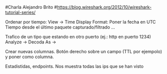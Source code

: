 #Charla Alejandro Brito
#https://blog.wireshark.org/2012/10/wireshark-tutorial-series/

Ordenar por tiempo: View -> Time Display Format:
Poner la fecha en UTC
Tiempo desde el último paquete capturado/filtrado
...


Trafico de un tipo que estando en otro puerto (ej.: http en puerto 1234)
Analyze -> Decoda As -> 


Crear nuevas columnas.
Botón derecho sobre un campo (TTL por ejempolo) y poner como columna.


Estadistidas, endpoints. Nos muestra todas las ips que se han visto



